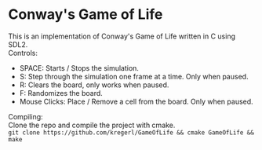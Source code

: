 # Conway's Game of Life
This is an implementation of Conway's Game of Life written in C using SDL2.  
Controls:  
- SPACE: Starts / Stops the simulation.  
- S: Step through the simulation one frame at a time. Only when paused.  
- R: Clears the board, only works when paused.  
- F: Randomizes the board.  
- Mouse Clicks: Place / Remove a cell from the board. Only when paused.  

Compiling:  
Clone the repo and compile the project with cmake.  
`git clone https://github.com/kregerl/GameOfLife && cmake GameOfLife && make`
